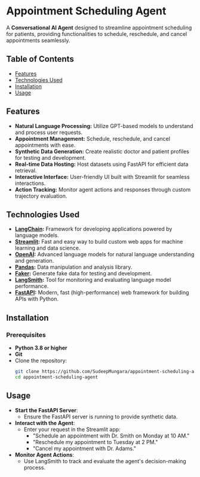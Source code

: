 # Appointment Scheduling Agent

A **Conversational AI Agent** designed to streamline appointment scheduling for patients, providing functionalities to schedule, reschedule, and cancel appointments seamlessly.

## Table of Contents
- [Features](#features)
- [Technologies Used](#technologies-used)
- [Installation](#installation)
- [Usage](#Usage)

## Features
- **Natural Language Processing:** Utilize GPT-based models to understand and process user requests.
- **Appointment Management:** Schedule, reschedule, and cancel appointments with ease.
- **Synthetic Data Generation:** Create realistic doctor and patient profiles for testing and development.
- **Real-time Data Hosting:** Host datasets using FastAPI for efficient data retrieval.
- **Interactive Interface:** User-friendly UI built with Streamlit for seamless interactions.
- **Action Tracking:** Monitor agent actions and responses through custom trajectory evaluation.

## Technologies Used
- **[LangChain](https://github.com/hwchase17/langchain):** Framework for developing applications powered by language models.
- **[Streamlit](https://streamlit.io/):** Fast and easy way to build custom web apps for machine learning and data science.
- **[OpenAI](https://openai.com/):** Advanced language models for natural language understanding and generation.
- **[Pandas](https://pandas.pydata.org/):** Data manipulation and analysis library.
- **[Faker](https://faker.readthedocs.io/en/master/):** Generate fake data for testing and development.
- **[LangSmith](https://www.langsmith.ai/):** Tool for monitoring and evaluating language model performance.
- **[FastAPI](https://fastapi.tiangolo.com/):** Modern, fast (high-performance) web framework for building APIs with Python.

## Installation
### Prerequisites
- **Python 3.8 or higher**  
- **Git**
- Clone the repository:
   ```bash
   git clone https://github.com/SudeepMungara/appointment-scheduling-agent.git
   cd appointment-scheduling-agent
   ```
## Usage
  - **Start the FastAPI Server**:
    - Ensure the FastAPI server is running to provide synthetic data.
  - **Interact with the Agent**:
    - Enter your request in the Streamlit app:
        - "Schedule an appointment with Dr. Smith on Monday at 10 AM."
        - "Reschedule my appointment to Tuesday at 2 PM."
        - "Cancel my appointment with Dr. Adams."
  - **Monitor Agent Actions**:
    - Use LangSmith to track and evaluate the agent's decision-making process.
